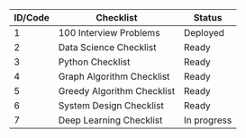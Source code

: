 
| ID/Code | Checklist | Status |
|---|---|---|
| 1 | 100 Interview Problems | Deployed |
| 2 | Data Science Checklist | Ready |
| 3 | Python Checklist | Ready |
| 4 | Graph Algorithm Checklist | Ready |
| 5 | Greedy Algorithm Checklist | Ready |
| 6 | System Design Checklist | Ready |
| 7 | Deep Learning Checklist | In progress |

